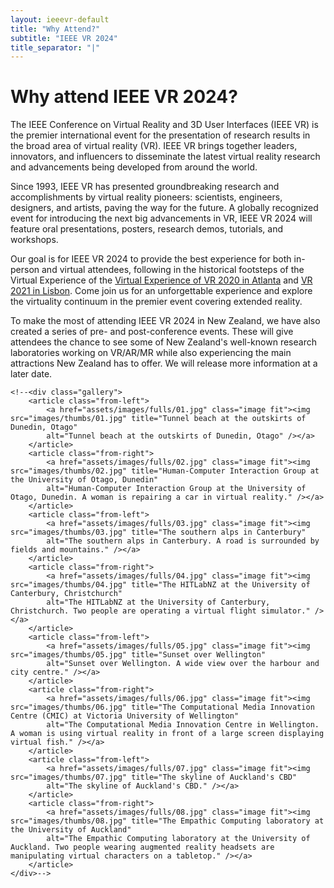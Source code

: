 ```yaml
---
layout: ieeevr-default
title: "Why Attend?"
subtitle: "IEEE VR 2024"
title_separator: "|"
---
```


<!--<style>
.gallery {
		display: -moz-flex;
		display: -webkit-flex;
		display: -ms-flex;
		display: flex;
		-moz-flex-wrap: wrap;
		-webkit-flex-wrap: wrap;
		-ms-flex-wrap: wrap;
		flex-wrap: wrap;
		width: 45em;
		max-width: 100%;
		margin: 0 auto 2em auto;
	}

	.gallery article {
		-moz-transition: -moz-transform 1s ease, opacity 1s ease;
		-webkit-transition: -webkit-transform 1s ease, opacity 1s ease;
		-ms-transition: -ms-transform 1s ease, opacity 1s ease;
		transition: transform 1s ease, opacity 1s ease;
		-moz-transform: translateX(0);
		-webkit-transform: translateX(0);
		-ms-transform: translateX(0);
		transform: translateX(0);
		width: 50%;
		position: relative;
		opacity: 1.0;
	}

		.gallery article .image {
			margin: 0;
			display: block;
		}

		.gallery article:nth-last-child(1n) {
			-moz-transition-delay: 0.05s;
			-webkit-transition-delay: 0.05s;
			-ms-transition-delay: 0.05s;
			transition-delay: 0.05s;
		}

		.gallery article:nth-last-child(2n) {
			-moz-transition-delay: 0.05s;
			-webkit-transition-delay: 0.05s;
			-ms-transition-delay: 0.05s;
			transition-delay: 0.05s;
		}

		.gallery article:nth-last-child(2n) {
			-moz-transition-delay: 0.1s;
			-webkit-transition-delay: 0.1s;
			-ms-transition-delay: 0.1s;
			transition-delay: 0.1s;
		}

		.gallery article:nth-last-child(3n) {
			-moz-transition-delay: 0.1s;
			-webkit-transition-delay: 0.1s;
			-ms-transition-delay: 0.1s;
			transition-delay: 0.1s;
		}

		.gallery article:nth-last-child(3n) {
			-moz-transition-delay: 0.15s;
			-webkit-transition-delay: 0.15s;
			-ms-transition-delay: 0.15s;
			transition-delay: 0.15s;
		}

		.gallery article:nth-last-child(4n) {
			-moz-transition-delay: 0.15s;
			-webkit-transition-delay: 0.15s;
			-ms-transition-delay: 0.15s;
			transition-delay: 0.15s;
		}

		.gallery article:nth-last-child(4n) {
			-moz-transition-delay: 0.2s;
			-webkit-transition-delay: 0.2s;
			-ms-transition-delay: 0.2s;
			transition-delay: 0.2s;
		}

		.gallery article:nth-last-child(5n) {
			-moz-transition-delay: 0.2s;
			-webkit-transition-delay: 0.2s;
			-ms-transition-delay: 0.2s;
			transition-delay: 0.2s;
		}

		.gallery article:nth-last-child(5n) {
			-moz-transition-delay: 0.25s;
			-webkit-transition-delay: 0.25s;
			-ms-transition-delay: 0.25s;
			transition-delay: 0.25s;
		}

		.gallery article:nth-last-child(6n) {
			-moz-transition-delay: 0.25s;
			-webkit-transition-delay: 0.25s;
			-ms-transition-delay: 0.25s;
			transition-delay: 0.25s;
		}

		.gallery article:nth-last-child(6n) {
			-moz-transition-delay: 0.3s;
			-webkit-transition-delay: 0.3s;
			-ms-transition-delay: 0.3s;
			transition-delay: 0.3s;
		}

		.gallery article:nth-last-child(7n) {
			-moz-transition-delay: 0.3s;
			-webkit-transition-delay: 0.3s;
			-ms-transition-delay: 0.3s;
			transition-delay: 0.3s;
		}

		.gallery article:nth-last-child(7n) {
			-moz-transition-delay: 0.35s;
			-webkit-transition-delay: 0.35s;
			-ms-transition-delay: 0.35s;
			transition-delay: 0.35s;
		}

		.gallery article:nth-last-child(8n) {
			-moz-transition-delay: 0.35s;
			-webkit-transition-delay: 0.35s;
			-ms-transition-delay: 0.35s;
			transition-delay: 0.35s;
		}

		.gallery article:nth-last-child(8n) {
			-moz-transition-delay: 0.4s;
			-webkit-transition-delay: 0.4s;
			-ms-transition-delay: 0.4s;
			transition-delay: 0.4s;
		}

		.gallery article:nth-last-child(9n) {
			-moz-transition-delay: 0.4s;
			-webkit-transition-delay: 0.4s;
			-ms-transition-delay: 0.4s;
			transition-delay: 0.4s;
		}

		.gallery article:nth-last-child(9n) {
			-moz-transition-delay: 0.45s;
			-webkit-transition-delay: 0.45s;
			-ms-transition-delay: 0.45s;
			transition-delay: 0.45s;
		}

		.gallery article:nth-last-child(10n) {
			-moz-transition-delay: 0.45s;
			-webkit-transition-delay: 0.45s;
			-ms-transition-delay: 0.45s;
			transition-delay: 0.45s;
		}

		.gallery article:nth-last-child(10n) {
			-moz-transition-delay: 0.5s;
			-webkit-transition-delay: 0.5s;
			-ms-transition-delay: 0.5s;
			transition-delay: 0.5s;
		}

		.gallery article:nth-last-child(11n) {
			-moz-transition-delay: 0.5s;
			-webkit-transition-delay: 0.5s;
			-ms-transition-delay: 0.5s;
			transition-delay: 0.5s;
		}

		.gallery article:nth-last-child(11n) {
			-moz-transition-delay: 0.55s;
			-webkit-transition-delay: 0.55s;
			-ms-transition-delay: 0.55s;
			transition-delay: 0.55s;
		}

		.gallery article:nth-last-child(12n) {
			-moz-transition-delay: 0.55s;
			-webkit-transition-delay: 0.55s;
			-ms-transition-delay: 0.55s;
			transition-delay: 0.55s;
		}

		.gallery article:nth-last-child(12n) {
			-moz-transition-delay: 0.6s;
			-webkit-transition-delay: 0.6s;
			-ms-transition-delay: 0.6s;
			transition-delay: 0.6s;
		}

		.gallery article:nth-last-child(13n) {
			-moz-transition-delay: 0.6s;
			-webkit-transition-delay: 0.6s;
			-ms-transition-delay: 0.6s;
			transition-delay: 0.6s;
		}

		.gallery article:nth-last-child(13n) {
			-moz-transition-delay: 0.65s;
			-webkit-transition-delay: 0.65s;
			-ms-transition-delay: 0.65s;
			transition-delay: 0.65s;
		}

		.gallery article:nth-last-child(14n) {
			-moz-transition-delay: 0.65s;
			-webkit-transition-delay: 0.65s;
			-ms-transition-delay: 0.65s;
			transition-delay: 0.65s;
		}

		.gallery article:nth-last-child(14n) {
			-moz-transition-delay: 0.7s;
			-webkit-transition-delay: 0.7s;
			-ms-transition-delay: 0.7s;
			transition-delay: 0.7s;
		}

		.gallery article:nth-last-child(15n) {
			-moz-transition-delay: 0.7s;
			-webkit-transition-delay: 0.7s;
			-ms-transition-delay: 0.7s;
			transition-delay: 0.7s;
		}

		.gallery article:nth-last-child(15n) {
			-moz-transition-delay: 0.75s;
			-webkit-transition-delay: 0.75s;
			-ms-transition-delay: 0.75s;
			transition-delay: 0.75s;
		}

		.gallery article:nth-last-child(16n) {
			-moz-transition-delay: 0.75s;
			-webkit-transition-delay: 0.75s;
			-ms-transition-delay: 0.75s;
			transition-delay: 0.75s;
		}

		.gallery article:nth-last-child(16n) {
			-moz-transition-delay: 0.8s;
			-webkit-transition-delay: 0.8s;
			-ms-transition-delay: 0.8s;
			transition-delay: 0.8s;
		}

		.gallery article:nth-last-child(17n) {
			-moz-transition-delay: 0.8s;
			-webkit-transition-delay: 0.8s;
			-ms-transition-delay: 0.8s;
			transition-delay: 0.8s;
		}

		.gallery article:nth-last-child(17n) {
			-moz-transition-delay: 0.85s;
			-webkit-transition-delay: 0.85s;
			-ms-transition-delay: 0.85s;
			transition-delay: 0.85s;
		}

		.gallery article:nth-last-child(18n) {
			-moz-transition-delay: 0.85s;
			-webkit-transition-delay: 0.85s;
			-ms-transition-delay: 0.85s;
			transition-delay: 0.85s;
		}

		.gallery article:nth-last-child(18n) {
			-moz-transition-delay: 0.9s;
			-webkit-transition-delay: 0.9s;
			-ms-transition-delay: 0.9s;
			transition-delay: 0.9s;
		}

		.gallery article:nth-last-child(19n) {
			-moz-transition-delay: 0.9s;
			-webkit-transition-delay: 0.9s;
			-ms-transition-delay: 0.9s;
			transition-delay: 0.9s;
		}

		.gallery article:nth-last-child(19n) {
			-moz-transition-delay: 0.95s;
			-webkit-transition-delay: 0.95s;
			-ms-transition-delay: 0.95s;
			transition-delay: 0.95s;
		}

		.gallery article:nth-last-child(20n) {
			-moz-transition-delay: 0.95s;
			-webkit-transition-delay: 0.95s;
			-ms-transition-delay: 0.95s;
			transition-delay: 0.95s;
		}

		.gallery article:nth-last-child(20n) {
			-moz-transition-delay: 1s;
			-webkit-transition-delay: 1s;
			-ms-transition-delay: 1s;
			transition-delay: 1s;
		}

		.gallery article:nth-last-child(21n) {
			-moz-transition-delay: 1s;
			-webkit-transition-delay: 1s;
			-ms-transition-delay: 1s;
			transition-delay: 1s;
		}

		.gallery article:nth-last-child(21n) {
			-moz-transition-delay: 1.05s;
			-webkit-transition-delay: 1.05s;
			-ms-transition-delay: 1.05s;
			transition-delay: 1.05s;
		}

		.gallery article:nth-last-child(22n) {
			-moz-transition-delay: 1.05s;
			-webkit-transition-delay: 1.05s;
			-ms-transition-delay: 1.05s;
			transition-delay: 1.05s;
		}

		.gallery article:nth-last-child(22n) {
			-moz-transition-delay: 1.1s;
			-webkit-transition-delay: 1.1s;
			-ms-transition-delay: 1.1s;
			transition-delay: 1.1s;
		}

		.gallery article:nth-last-child(23n) {
			-moz-transition-delay: 1.1s;
			-webkit-transition-delay: 1.1s;
			-ms-transition-delay: 1.1s;
			transition-delay: 1.1s;
		}

		.gallery article:nth-last-child(23n) {
			-moz-transition-delay: 1.15s;
			-webkit-transition-delay: 1.15s;
			-ms-transition-delay: 1.15s;
			transition-delay: 1.15s;
		}

		.gallery article:nth-last-child(24n) {
			-moz-transition-delay: 1.15s;
			-webkit-transition-delay: 1.15s;
			-ms-transition-delay: 1.15s;
			transition-delay: 1.15s;
		}

	.gallery.inactive article {
		opacity: 0;
	}

		.gallery.inactive article.from-left {
			-moz-transform: translateX(-14em);
			-webkit-transform: translateX(-14em);
			-ms-transform: translateX(-14em);
			transform: translateX(-14em);
		}

		.gallery.inactive article.from-right {
			-moz-transform: translateX(14em);
			-webkit-transform: translateX(14em);
			-ms-transform: translateX(14em);
			transform: translateX(14em);
		}

		.gallery.inactive article.from-top {
			-moz-transform: translateY(-7em);
			-webkit-transform: translateY(-7em);
			-ms-transform: translateY(-7em);
			transform: translateY(-7em);
		}

		.gallery.inactive article.from-bottom {
			-moz-transform: translateY(7em);
			-webkit-transform: translateY(7em);
			-ms-transform: translateY(7em);
			transform: translateY(7em);
		}

	@media screen and (max-width: 480px) {

		.gallery {
			-moz-flex-wrap: nowrap;
			-webkit-flex-wrap: nowrap;
			-ms-flex-wrap: nowrap;
			flex-wrap: nowrap;
			-moz-flex-direction: column;
			-webkit-flex-direction: column;
			-ms-flex-direction: column;
			flex-direction: column;
		}

			.gallery article {
				width: 100%;
			}

	}
</style>-->

<div>
    <h1>Why attend IEEE VR 2024?</h1>
    <p>
        The IEEE Conference on Virtual Reality and 3D User Interfaces (IEEE VR) is the premier international event for the presentation 
        of research results in the broad area of virtual reality (VR). IEEE VR brings together leaders, innovators, and influencers 
        to disseminate the latest virtual reality research and advancements being developed from around the world.
    </p>
    <p>
        Since 1993, IEEE VR has presented groundbreaking research and accomplishments by virtual reality pioneers: scientists, 
        engineers, designers, and artists, paving the way for the future. A globally recognized event for introducing the next 
        big advancements in VR, IEEE VR 2024 will feature oral presentations, posters, research demos, tutorials, and workshops.
    </p>
    <p>
        Our goal is for IEEE VR 2024 to provide the best experience for both in-person and virtual attendees, following in the 
        historical footsteps of the Virtual Experience of the <a href="https://ieeevr.org/2020/">Virtual Experience of VR 2020 
        in Atlanta</a> and <a href="https://ieeevr.org/2021/">VR 2021 in Lisbon</a>. Come join us for an unforgettable experience 
        and explore the virtuality continuum in the premier event covering extended reality.
    </p>
    <p>
        To make the most of attending IEEE VR 2024 in New Zealand, we have also created a series of pre- and post-conference events. 
        These will give attendees the chance to see some of New Zealand's well-known research laboratories working on VR/AR/MR 
        while also experiencing the main attractions New Zealand has to offer. We will release more information at a later date.<!--, 
        but for now these photos will speak for themselves.-->
    </p>

    <!--<div class="gallery">
		<article class="from-left">
			<a href="assets/images/fulls/01.jpg" class="image fit"><img src="images/thumbs/01.jpg" title="Tunnel beach at the outskirts of Dunedin, Otago" 
			alt="Tunnel beach at the outskirts of Dunedin, Otago" /></a>
		</article>
		<article class="from-right">
			<a href="assets/images/fulls/02.jpg" class="image fit"><img src="images/thumbs/02.jpg" title="Human-Computer Interaction Group at the University of Otago, Dunedin" 
			alt="Human-Computer Interaction Group at the University of Otago, Dunedin. A woman is repairing a car in virtual reality." /></a>
		</article>
		<article class="from-left">
			<a href="assets/images/fulls/03.jpg" class="image fit"><img src="images/thumbs/03.jpg" title="The southern alps in Canterbury" 
			alt="The southern alps in Canterbury. A road is surrounded by fields and mountains." /></a>
		</article>
		<article class="from-right">
			<a href="assets/images/fulls/04.jpg" class="image fit"><img src="images/thumbs/04.jpg" title="The HITLabNZ at the University of Canterbury, Christchurch" 
			alt="The HITLabNZ at the University of Canterbury, Christchurch. Two people are operating a virtual flight simulator." /></a>
		</article>
		<article class="from-left">
			<a href="assets/images/fulls/05.jpg" class="image fit"><img src="images/thumbs/05.jpg" title="Sunset over Wellington" 
			alt="Sunset over Wellington. A wide view over the harbour and city centre." /></a>
		</article>
		<article class="from-right">
			<a href="assets/images/fulls/06.jpg" class="image fit"><img src="images/thumbs/06.jpg" title="The Computational Media Innovation Centre (CMIC) at Victoria University of Wellington" 
			alt="The Computational Media Innovation Centre in Wellington. A woman is using virtual reality in front of a large screen displaying virtual fish." /></a>
		</article>
		<article class="from-left">
			<a href="assets/images/fulls/07.jpg" class="image fit"><img src="images/thumbs/07.jpg" title="The skyline of Auckland's CBD" 
			alt="The skyline of Auckland's CBD." /></a>
		</article>
		<article class="from-right">
			<a href="assets/images/fulls/08.jpg" class="image fit"><img src="images/thumbs/08.jpg" title="The Empathic Computing laboratory at the University of Auckland"
			alt="The Empathic Computing laboratory at the University of Auckland. Two people wearing augmented reality headsets are manipulating virtual characters on a tabletop." /></a>
		</article>
	</div>-->
</div>